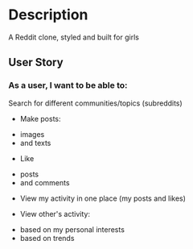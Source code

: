 
# Description
A Reddit clone, styled and built for girls

## User Story
### As a user, I want to be able to:

Search for different communities/topics (subreddits)

* Make posts:
- images 
- and texts

* Like
- posts 
- and comments

* View my activity in one place (my posts and likes)

* View other's activity:
- based on my personal interests
- based on trends






